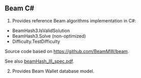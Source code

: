 ## Beam C#

1. Provides reference Beam algorithms implementation in C#:
* BeamHash3.IsValidSolution
* BeamHash3.Solve (non-optimized)
* Difficulty.TestDifficulty

Source code based on https://github.com/BeamMW/beam.

See also [beamHash_III_spec.pdf](https://docs.beam.mw/beamHash_III_spec.pdf).

2. Provides Beam Wallet database model.
